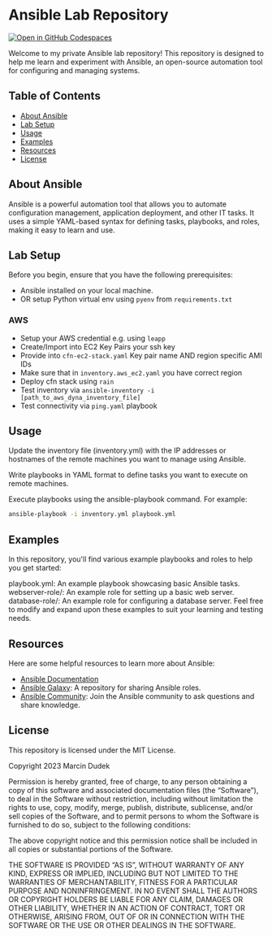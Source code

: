 # Ansible Lab Repository

[![Open in GitHub Codespaces](https://github.com/codespaces/badge.svg)](https://codespaces.new/VisualDudek/ansible-lab?quickstart=1)

Welcome to my private Ansible lab repository! This repository is designed to help me learn and experiment with Ansible, an open-source automation tool for configuring and managing systems.

## Table of Contents

- [About Ansible](#about-ansible)
- [Lab Setup](#lab-setup)
- [Usage](#usage)
- [Examples](#examples)
- [Resources](#resources)
- [License](#license)

## About Ansible

Ansible is a powerful automation tool that allows you to automate configuration management, application deployment, and other IT tasks. It uses a simple YAML-based syntax for defining tasks, playbooks, and roles, making it easy to learn and use.

## Lab Setup

Before you begin, ensure that you have the following prerequisites:

- Ansible installed on your local machine.
- OR setup Python virtual env using `pyenv` from `requirements.txt`

### AWS

- Setup your AWS credential e.g. using `leapp`
- Create/Import into EC2 Key Pairs your ssh key
- Provide into `cfn-ec2-stack.yaml` Key pair name AND region specific AMI IDs
- Make sure that in `inventory.aws_ec2.yaml` you have correct region
- Deploy cfn stack using `rain`
- Test inventory via `ansible-inventory -i [path_to_aws_dyna_inventory_file]`
- Test connectivity via `ping.yaml` playbook

## Usage
Update the inventory file (inventory.yml) with the IP addresses or hostnames of the remote machines you want to manage using Ansible.

Write playbooks in YAML format to define tasks you want to execute on remote machines.

Execute playbooks using the ansible-playbook command. For example:

```bash
ansible-playbook -i inventory.yml playbook.yml
```

## Examples
In this repository, you'll find various example playbooks and roles to help you get started:

playbook.yml: An example playbook showcasing basic Ansible tasks.
webserver-role/: An example role for setting up a basic web server.
database-role/: An example role for configuring a database server.
Feel free to modify and expand upon these examples to suit your learning and testing needs.

## Resources
Here are some helpful resources to learn more about Ansible:

- [Ansible Documentation](https://docs.ansible.com/)
- [Ansible Galaxy](https://galaxy.ansible.com/): A repository for sharing Ansible roles.
- [Ansible Community](https://ansible.community/): Join the Ansible community to ask questions and share knowledge.

## License
This repository is licensed under the MIT License.

Copyright 2023 Marcin Dudek

Permission is hereby granted, free of charge, to any person obtaining a copy of this software and associated documentation files (the “Software”), to deal in the Software without restriction, including without limitation the rights to use, copy, modify, merge, publish, distribute, sublicense, and/or sell copies of the Software, and to permit persons to whom the Software is furnished to do so, subject to the following conditions:

The above copyright notice and this permission notice shall be included in all copies or substantial portions of the Software.

THE SOFTWARE IS PROVIDED “AS IS”, WITHOUT WARRANTY OF ANY KIND, EXPRESS OR IMPLIED, INCLUDING BUT NOT LIMITED TO THE WARRANTIES OF MERCHANTABILITY, FITNESS FOR A PARTICULAR PURPOSE AND NONINFRINGEMENT. IN NO EVENT SHALL THE AUTHORS OR COPYRIGHT HOLDERS BE LIABLE FOR ANY CLAIM, DAMAGES OR OTHER LIABILITY, WHETHER IN AN ACTION OF CONTRACT, TORT OR OTHERWISE, ARISING FROM, OUT OF OR IN CONNECTION WITH THE SOFTWARE OR THE USE OR OTHER DEALINGS IN THE SOFTWARE.